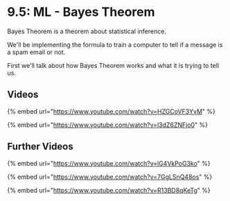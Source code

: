 # 9.5: ML - Bayes Theorem

Bayes Theorem is a theorem about statistical inference.

We'll be implementing the formula to train a computer to tell if a message is a spam email or not.

First we'll talk about how Bayes Theorem works and what it is trying to tell us.

## Videos

{% embed url="https://www.youtube.com/watch?v=HZGCoVF3YvM" %}

{% embed url="https://www.youtube.com/watch?v=l3dZ6ZNFjo0" %}

## Further Videos

{% embed url="https://www.youtube.com/watch?v=lG4VkPoG3ko" %}

{% embed url="https://www.youtube.com/watch?v=7GgLSnQ48os" %}

{% embed url="https://www.youtube.com/watch?v=R13BD8qKeTg" %}







